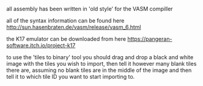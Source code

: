all assembly has been written in 'old style' for the VASM compiller

all of the syntax information can be found here
http://sun.hasenbraten.de/vasm/release/vasm_6.html

the K17 emulator can be downloaded from here
https://pangeran-software.itch.io/project-k17

to use the 'tiles to binary' tool you should drag and drop a black and white image with the tiles you wish to import, then tell it however many blank tiles there are, assuming no blank tiles are in the middle of the image and then tell it to which tile ID you want to start importing to.
